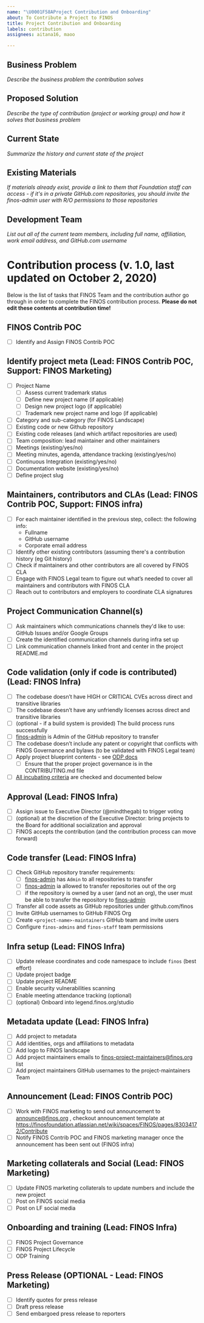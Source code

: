 ```yaml
---
name: "\U0001F58AProject Contribution and Onboarding"
about: To Contribute a Project to FINOS
title: Project Contribution and Onboarding
labels: contribution
assignees: aitana16, maoo

---
```


## Business Problem
*Describe the business problem the contribution solves*
 
## Proposed Solution
*Describe the type of contribution (project or working group) and how it solves that business problem*
 
## Current State
*Summarize the history and current state of the project*
 
## Existing Materials
*If materials already exist, provide a link to them that Foundation staff can access - if it's in a private GitHub.com repositories, you should invite the finos-admin user with R/O permissions to those repositories*

## Development Team
*List out all of the current team members, including full name, affiliation, work email address, and GitHub.com username*

# Contribution process (v. 1.0, last updated on October 2, 2020)
Below is the list of tasks that FINOS Team and the contribution author go through in order to complete the FINOS contribution process.
**Please do not edit these contents at contribution time!**

## FINOS Contrib POC
- [ ] Identify and Assign FINOS Contrib POC

## Identify project meta (Lead: FINOS Contrib POC, Support: FINOS Marketing)
- [ ] Project Name
    - [ ] Assess current trademark status
    - [ ] Define new project name (if applicable)
    - [ ] Design new project logo (if applicable)
    - [ ] Trademark new project name and logo (if applicable)
- [ ] Category and sub-category (for FINOS Landscape)
- [ ] Existing code or new Github repository
- [ ] Existing code releases (and which artifact repositories are used)
- [ ] Team composition: lead maintainer and other maintainers
- [ ] Meetings (existing/yes/no)
- [ ] Meeting minutes, agenda, attendance tracking (existing/yes/no)
- [ ] Continuous Integration (existing/yes/no)
- [ ] Documentation website (existing/yes/no)
- [ ] Define project slug

## Maintainers, contributors and CLAs (Lead: FINOS Contrib POC, Support: FINOS infra)
- [ ] For each maintainer identified in the previous step, collect: the following info:
  - Fullname
  - GitHub username
  - Corporate email address
- [ ] Identify other existing contributors (assuming there's a contribution history (eg Git history)
- [ ] Check if maintainers and other contributors are all covered by FINOS CLA
- [ ] Engage with FINOS Legal team to figure out what’s needed to cover all maintainers and contributors with FINOS CLA
- [ ] Reach out to contributors and employers to coordinate CLA signatures

## Project Communication Channel(s)
- [ ] Ask maintainers which communications channels they'd like to use: GitHub Issues and/or Google Groups
- [ ] Create the identified communication channels during infra set up
- [ ] Link communication channels linked front and center in the project README.md

## Code validation (only if code is contributed) (Lead: FINOS Infra)
- [ ] The codebase doesn’t have HIGH or CRITICAL CVEs across direct and transitive libraries
- [ ] The codebase doesn’t have any unfriendly licenses across direct and transitive libraries
- [ ] (optional - if a build system is provided) The build process runs successfully
- [ ] [finos-admin](http://github.com/finos-admin) is Admin of the GitHub repository to transfer
- [ ] The codebase doesn’t include any patent or copyright that conflicts with FINOS Governance and bylaws (to be validated with FINOS Legal team)
- [ ] Apply project blueprint contents - see [ODP docs](https://odp.finos.org/docs/project-collaboration/#finos-project-blueprint)
    - [ ] Ensure that the proper project governance is in the CONTRIBUTING.md file
- [ ] [All incubating criteria](https://finosfoundation.atlassian.net/wiki/spaces/FINOS/pages/75530363/Incubating) are checked and documented below

## Approval (Lead: FINOS Infra)
- [ ] Assign issue to Executive Director (@mindthegab) to trigger voting
- [ ] (optional) at the discretion of the Executive Director: bring projects to the Board for additional socialization and approval
- [ ] FINOS accepts the contribution (and the contribution process can move forward)

## Code transfer (Lead: FINOS Infra)
- [ ] Check GitHub repository transfer requirements:
  - [ ] [finos-admin](http://github.com/finos-admin) has `Admin` to all repositories to transfer
  - [ ] [finos-admin](http://github.com/finos-admin) ia allowed to transfer repositories out of the org
  - [ ] if the repository is owned by a user (and not an org), the user must be able to transfer the repository to [finos-admin](http://github.com/finos-admin)
- [ ] Transfer all code assets as GitHub repositories under github.com/finos
- [ ] Invite GitHub usernames to GitHub FINOS Org
- [ ] Create `<project-name>-maintainers` GitHub team and invite users
- [ ] Configure `finos-admins` and `finos-staff` team permissions

## Infra setup (Lead: FINOS Infra)
- [ ] Update release coordinates and code namespace to include `finos` (best effort)
- [ ] Update project badge
- [ ] Update project README
- [ ] Enable security vulnerabilities scanning
- [ ] Enable meeting attendance tracking (optional)
- [ ] (optional) Onboard into legend.finos.org/studio

## Metadata update (Lead: FINOS Infra)
- [ ] Add project to metadata
- [ ] Add identities, orgs and affiliations to metadata
- [ ] Add logo to FINOS landscape
- [ ] Add project maintainers emails to finos-project-maintainers@finos.org list
- [ ] Add project maintainers GitHub usernames to the project-maintainers Team

## Announcement (Lead: FINOS Contrib POC)
- [ ] Work with FINOS marketing to send out announcement to announce@finos.org , checkout announcement template at https://finosfoundation.atlassian.net/wiki/spaces/FINOS/pages/83034172/Contribute
- [ ] Notify FINOS Contrib POC and FINOS marketing manager once the announcement has been sent out (FINOS infra)

## Marketing collaterals and Social (Lead: FINOS Marketing)
- [ ] Update FINOS marketing collaterals to update numbers and include the new project
- [ ] Post on FINOS social media
- [ ] Post on LF social media

## Onboarding and training (Lead: FINOS Infra)
- [ ] FINOS Project Governance
- [ ] FINOS Project Lifecycle
- [ ] ODP Training

## Press Release (OPTIONAL - Lead: FINOS Marketing)
- [ ] Identify quotes for press release
- [ ] Draft press release
- [ ] Send embargoed press release to reporters
